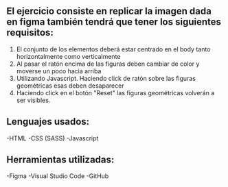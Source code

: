 ## El ejercicio consiste en replicar la imagen dada en figma también tendrá que tener los siguientes requisitos:
1. El conjunto de los elementos deberá estar centrado en el body tanto horizontalmente como verticalmente
2. Al pasar el ratón encima de las figuras deben cambiar de color y moverse un poco hacia arriba
3. Utilizando Javascript. Haciendo click de ratón sobre las figuras geométricas esas deben desaparecer
4. Haciendo click en el botón "Reset" las figuras geométricas volverán a ser visibles.

## Lenguajes usados:
-HTML
-CSS (SASS)
-Javascript

## Herramientas utilizadas:
-Figma
-Visual Studio Code
-GitHub
